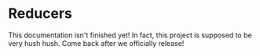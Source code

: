 # Reducers

This documentation isn't finished yet! In fact, this project is supposed to be very hush hush. Come back after we officially release!
